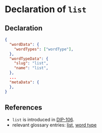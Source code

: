 # Declaration of `list`

## Declaration

```json
{
  "wordData": {
    "wordTypes": ["wordType"],
  },
  "wordTypeData": {
    "slug": "list",
    "name": "list",
  },
  ...
  "metaData": {
  },
}
```

## References

- `list` is introduced in [DIP-106](../106.md).
- relevant glossary entries: [list](../../../glossary/list.md), [word type](../../../glossary/wordType.md)
